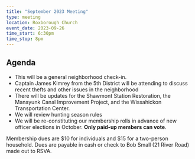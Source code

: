 ```yaml
---
title: "September 2023 Meeting"
type: meeting
location: Roxborough Church
event_date: 2023-09-26
time_start: 6:30pm
time_stop: 8pm
---
```


## Agenda
* This will be a general neighborhood check-in.
* Captain James Kimrey from the 5th District will be attending to discuss recent thefts and other issues in the neighborhood
* There will be updates for the Shawmont Station Restoration, the Manayunk Canal Improvement Project, and the Wissahickon Transportation Center.
* We will review hunting season rules
* We will be re-constituting our membership rolls in advance of new officer elections in October. **Only paid-up members can vote**.

Membership dues are $10 for individuals and $15 for a two-person household. Dues are payable in cash or check to Bob Small (21 River Road) made out to RSVA.
